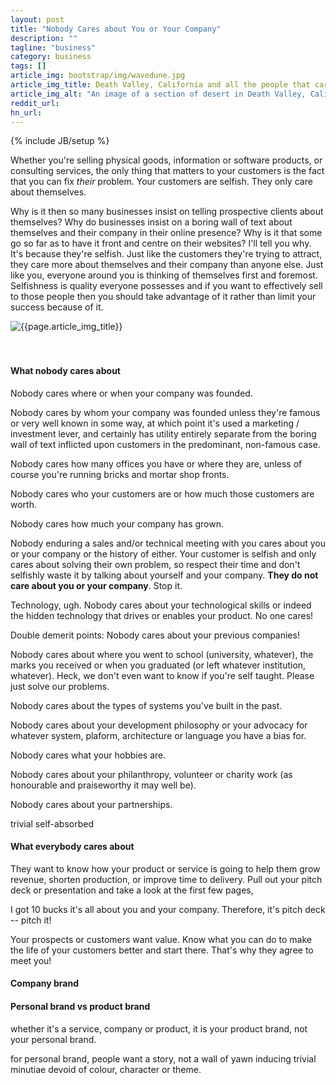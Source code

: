 ```yaml
---
layout: post
title: "Nobody Cares about You or Your Company"
description: ""
tagline: "business"
category: business
tags: []
article_img: bootstrap/img/wavedune.jpg
article_img_title: Death Valley, California and all the people that care about you and your company.
article_img_alt: "An image of a section of desert in Death Valley, California and all the people that care about you and your company"
reddit_url:
hn_url:
---
```

{% include JB/setup %}
<div class="intro">
  <div class="intro-txt">
<p>
Whether you're selling physical goods, information or software products, or consulting services, the only thing that matters to your customers is the fact that you can fix <i>their</i> problem. Your customers are selfish. They only care about themselves. 
</p>
<p>
Why is it then so many businesses insist on telling prospective clients about themselves? Why do businesses insist on a boring wall of text about themselves and their company in their online presence? Why is it that some go so far as to have it front and centre on their websites? I'll tell you why. It's because they're selfish. Just like the customers they're trying to attract, they care more about themselves and their company than anyone else. Just like you, everyone around you is thinking of themselves first and foremost. Selfishness is quality everyone possesses and if you want to effectively sell to those people then you should take advantage of it rather than limit your success because of it.
</p>
  </div>
<div class="intro-img-border">
<div class="intro-img-bevel">
<div class="intro-img">
<img class="article-image" alt="{{page.article_img_title}}" title="{{page.article_img_title}}" src="{{ASSET_PATH}}/{{page.article_img}}"/>
</div>
</div>
</div>
</div>

<br/>
<br/>


#### What nobody cares about

Nobody cares where or when your company was founded.

Nobody cares by whom your company was founded unless they're famous or very well known in some way, at which point it's used a marketing / investment lever, and certainly has utility entirely separate from the boring wall of text inflicted upon customers in the predominant, non-famous case.

Nobody cares how many offices you have or where they are, unless of course you're running bricks and mortar shop fronts.

Nobody cares who your customers are or how much those customers are worth.

Nobody cares how much your company has grown.

Nobody enduring a sales and/or technical meeting with you cares about you or your company or the history of either. Your customer is selfish and only cares about solving their own problem, so respect their time and don't selfishly waste it by talking about yourself and your company. **They do not care about you or your company**. Stop it.


Technology, ugh. Nobody cares about your technological skills or indeed the hidden technology that drives or enables your product. No one cares!


Double demerit points: Nobody cares about your previous companies!

Nobody cares about where you went to school (university, whatever), the marks you received or when you graduated (or left whatever institution, whatever). Heck, we don't even want to know if you're self taught. Please just solve our problems. 

Nobody cares about the types of systems you've built in the past.

Nobody cares about your development philosophy or your advocacy for whatever system, plaform, architecture or language you have a bias for. 

Nobody cares what your hobbies are.

Nobody cares about your philanthropy, volunteer or charity work (as honourable and praiseworthy it may well be).

Nobody cares about your partnerships.


trivial
self-absorbed


#### What everybody cares about



They want to know how your product or service is going to help them grow revenue, shorten production, or improve time to delivery.  Pull out your pitch deck or presentation and take a look at the first few pages,

I got 10 bucks it's all about you and your company.  Therefore, it's pitch deck -- pitch it!

Your prospects or customers want value. Know what you can do to make the life of your customers better and start there. That's why they agree to meet you!








#### Company brand




#### Personal brand vs product brand
whether it's a service, company or product, it is your product brand, not your personal brand.

for personal brand, people want a story, not a wall of yawn inducing trivial minutiae devoid of colour, character or theme. 




 